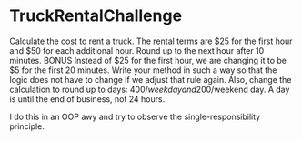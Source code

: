 # TruckRentalChallenge
Calculate the cost to rent a truck. The rental terms are
$25 for the first hour and $50 for each additional hour.
Round up to the next hour after 10 minutes.
BONUS
Instead of $25 for the first hour, we are changing it to
be $5 for the first 20 minutes. Write your method in
such a way so that the logic does not have to change
if we adjust that rule again. Also, change the
calculation to round up to days:
$400/weekdayand$200/weekend day. A day is until
the end of business, not 24 hours.

I do this in an OOP awy and try to observe the single-responsibility principle.
